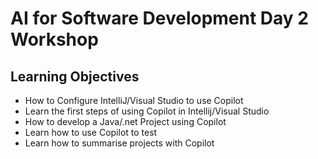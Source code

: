# AI for Software Development Day 2 Workshop

## Learning Objectives

- How to Configure IntelliJ/Visual Studio to use Copilot
- Learn the first steps of using Copilot in Intellij/Visual Studio
- How to develop a Java/.net Project using Copilot
- Learn how to use Copilot to test
- Learn how to summarise projects with Copilot
